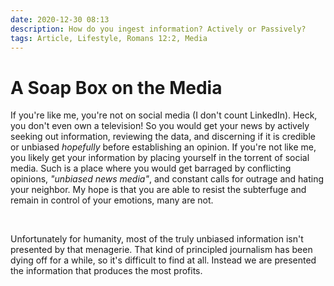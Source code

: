 ```yaml
---
date: 2020-12-30 08:13
description: How do you ingest information? Actively or Passively?
tags: Article, Lifestyle, Romans 12:2, Media
---
```


# A Soap Box on the Media


If you're like me, you're not on social media (I don't count LinkedIn). Heck, you don't even own a television! So you would get your news by actively seeking out information, reviewing the data, and discerning if it is credible or unbiased _hopefully_ before establishing an opinion. If you're not like me, you likely get your information by placing yourself in the torrent of social media. Such is a place where you would get barraged by conflicting opinions, _"unbiased news media"_, and constant calls for outrage and hating your neighbor. My hope is that you are able to resist the subterfuge and remain in control of your emotions, many are not.

<br/>

Unfortunately for humanity, most of the truly unbiased information isn't presented by that menagerie. That kind of principled journalism has been dying off for a while, so it's difficult to find at all. Instead we are presented the information that produces the most profits.

